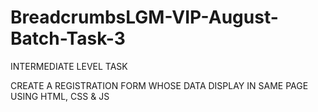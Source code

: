 # BreadcrumbsLGM-VIP-August-Batch-Task-3

INTERMEDIATE LEVEL TASK

CREATE A REGISTRATION FORM WHOSE DATA DISPLAY IN SAME PAGE  USING HTML, CSS & JS

